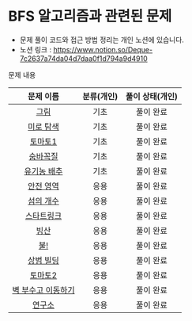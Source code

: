 # BFS 알고리즘과 관련된 문제

- 문제 풀이 코드와 접근 방법 정리는 개인 노션에 있습니다.
- 노션 링크 : https://www.notion.so/Deque-7c2637a74da04d7daa0f1d794a9d4910

문제 내용

|                       문제 이름                        | 분류(개인) | 풀이 상태(개인) |
|:--------------------------------------------------:|:------:|:---------:|
|     [그림](https://www.acmicpc.net/problem/1926)     |   기초   |   풀이 완료   |
|   [미로 탐색](https://www.acmicpc.net/problem/2178)    |   기초   |   풀이 완료   |
|    [토마토1](https://www.acmicpc.net/problem/7576)    |   기초   |   풀이 완료   |
|    [숨바꼭질](https://www.acmicpc.net/problem/1697)    |   기초   |   풀이 완료   |
|   [유기농 배추](https://www.acmicpc.net/problem/1012)   |   기초   |   풀이 완료   |
|   [안전 영역](https://www.acmicpc.net/problem/2468)    |   응용   |   풀이 완료   |
|   [섬의 개수](https://www.acmicpc.net/problem/4963)    |   응용   |   풀이 완료   |
|   [스타트링크](https://www.acmicpc.net/problem/5014)    |   응용   |   풀이 완료   |
|     [빙산](https://www.acmicpc.net/problem/2573)     |   응용   |   풀이 완료   |
|     [불!](https://www.acmicpc.net/problem/4179)     |   응용   |   풀이 완료   |
|   [상범 빌딩](https://www.acmicpc.net/problem/6593)    |   응용   |   풀이 완료   |
|    [토마토2](https://www.acmicpc.net/problem/7569)    |   응용   |   풀이 완료   |
| [벽 부수고 이동하기](https://www.acmicpc.net/problem/2206) |   응용   |   풀이 완료    |
|    [연구소](https://www.acmicpc.net/problem/14502)     |   응용   |   풀이 완료    |